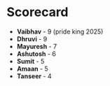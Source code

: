 # Scorecard

- **Vaibhav** - 9  (pride king 2025)
- **Dhruvi** - 9  
- **Mayuresh** - 7  
- **Ashutosh** - 6
- **Sumit** - 5  
- **Amaan** - 5  
- **Tanseer** - 4  
